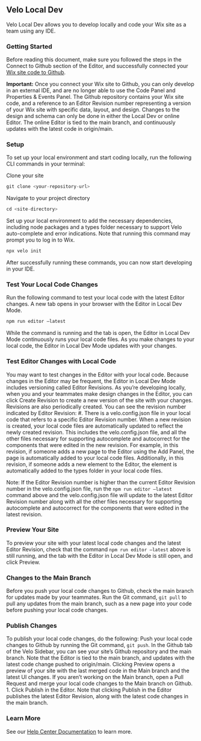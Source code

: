 ## Velo Local Dev
Velo Local Dev allows you to develop locally and code your Wix site as a team using any IDE. 

### Getting Started

Before reading this document, make sure you followed the steps in the Connect to Github section of the Editor, and successfully connected your [Wix site code to Github](). 

**Important:** 
Once you connect your Wix site to Github, you can only develop in an external IDE, and are no longer able to use the Code Panel and Properties & Events Panel. 
The Github repository contains your Wix site code, and a reference to an Editor Revision number representing a version of your Wix site with specific data, layout, and design.
Changes to the design and schema can only be done in either the Local Dev or online Editor. 
The online Editor is tied to the main branch, and continuously updates with the latest code in origin/main. 

### Setup 

To set up your local environment and start coding locally, run the following CLI commands in your terminal:

Clone your site 

  ```js
git clone <your-repository-url>
  ```

Navigate to your project directory

```js
cd <site-directory>
```

Set up your local environment to add the necessary dependencies, including node packages and a types folder necessary to support Velo auto-complete and error indications. Note that running this command may prompt you to log in to Wix. 

```js
npx velo init
```
After successfully running these commands, you can now start developing in your IDE. 

### Test Your Local Code Changes
Run the following command to test your local code with the latest Editor changes. A new tab opens in your browser with the Editor in Local Dev Mode. 

```js
npm run editor –latest
```


While the command is running and the tab is open, the Editor in Local Dev Mode continuously runs your local code files. As you make changes to your local code, the Editor in Local Dev Mode updates with your changes. 
### Test Editor Changes with Local Code
You may want to test changes in the Editor with your local code. Because changes in the Editor may be frequent, the Editor in Local Dev Mode includes versioning called Editor Revisions. As you’re developing locally, when you and your teammates make design changes in the Editor, you can click Create Revision to create a new version of the site with your changes. Revisions are also periodically created. You can see the revision number indicated by Editor Revision: #. There is a velo.config.json file in your local code that refers to a specific Editor Revision number. When a new revision is created, your local code files are automatically updated to reflect the newly created revision. This includes the velo.config.json file, and all the other files necessary for supporting autocomplete and autocorrect for the components that were edited in the new revision. For example, in this revision, if someone adds a new page to the Editor using the Add Panel, the page is automatically added to your local code files. Additionally, in this revision, if someone adds a new element to the Editor, the element is automatically added to the types folder in your local code files.

Note: If the Editor Revision number is higher than the current Editor Revision number in the velo.config.json file, run the `npm run editor –latest` command above and the velo.config.json file will update to the latest Editor Revision number along with all the other files necessary for supporting autocomplete and autocorrect for the components that were edited in the latest revision.



### Preview Your Site
To preview your site with your latest local code changes and the latest Editor Revision, check that the command `npm run editor –latest` above is still running, and the tab with the Editor in Local Dev Mode is still open, and click Preview.

### Changes to the Main Branch
Before you push your local code changes to Github, check the main branch for updates made by your teammates. Run the Git command, `git pull` to pull any updates from the main branch, such as a new page into your code before pushing your local code changes. 

### Publish Changes

To publish your local code changes, do the following: 
Push your local code changes to Github by running the Git command, `git push`. 
In the Github tab of the Velo Sidebar, you can see your site’s Github repository and the main branch. Note that the Editor is tied to the main branch, and updates with the latest code change pushed to origin/main. Clicking Preview opens a preview of your site with the last merged code in the Main branch and the latest UI changes. 
If you aren’t working on the Main branch, open a Pull Request and merge your local code changes to the Main branch on Github.
      1.   Click Publish in the Editor. Note that clicking Publish in the Editor publishes the latest Editor Revision, along with the latest code changes in the main branch. 

### Learn More

See our [Help Center Documentation]() to learn more.




